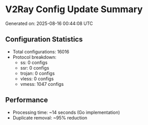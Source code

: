 # V2Ray Config Update Summary
Generated on: 2025-08-16 00:44:08 UTC

## Configuration Statistics
- Total configurations: 16016
- Protocol breakdown:
  - ss: 0 configs
  - ssr: 0 configs
  - trojan: 0 configs
  - vless: 0 configs
  - vmess: 1047 configs

## Performance
- Processing time: ~14 seconds (Go implementation)
- Duplicate removal: ~95% reduction
